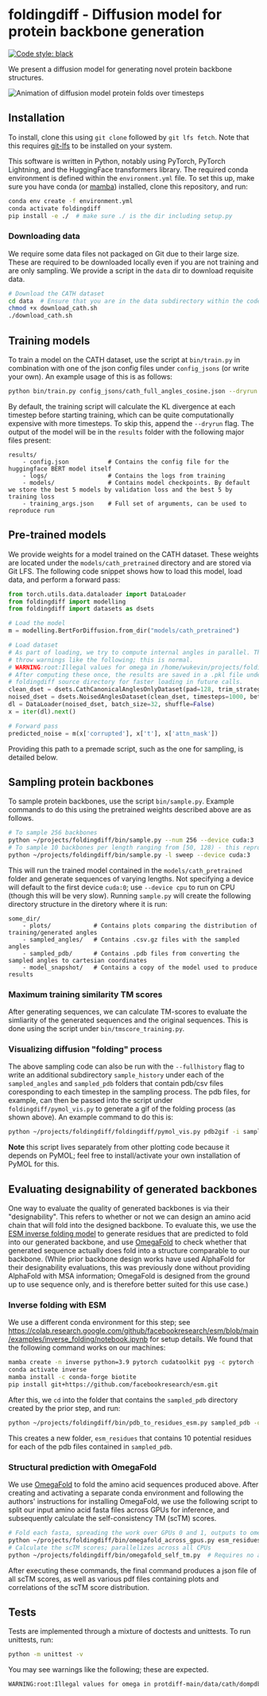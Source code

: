 # foldingdiff - Diffusion model for protein backbone generation

[![Code style: black](https://img.shields.io/badge/code%20style-black-000000.svg)](https://github.com/psf/black)

We present a diffusion model for generating novel protein backbone structures.

![Animation of diffusion model protein folds over timesteps](plots/generated_0.gif)

## Installation

To install, clone this using `git clone` followed by `git lfs fetch`. Note that this requires [git-lfs](https://git-lfs.github.com) to be installed on your system.

This software is written in Python, notably using PyTorch, PyTorch Lightning, and the HuggingFace
transformers library. The required conda environment is defined within the `environment.yml` file. To set this up, make sure you have conda (or [mamba](https://mamba.readthedocs.io/en/latest/index.html)) installed, clone this repository, and run:

```bash
conda env create -f environment.yml
conda activate foldingdiff
pip install -e ./  # make sure ./ is the dir including setup.py
```

### Downloading data

We require some data files not packaged on Git due to their large size. These are required to be downloaded locally even if you are not training and are only sampling. We provide a script in the `data` dir to download requisite data.

```bash
# Download the CATH dataset
cd data  # Ensure that you are in the data subdirectory within the codebase
chmod +x download_cath.sh
./download_cath.sh
```

## Training models

To train a model on the CATH dataset, use the script at `bin/train.py` in combination with one of the
json config files under `config_jsons` (or write your own). An example usage of this is as follows:

```bash
python bin/train.py config_jsons/cath_full_angles_cosine.json --dryrun
```

By default, the training script will calculate the KL divergence at each timestep before starting training, which can be quite computationally expensive with more timesteps. To skip this, append the `--dryrun` flag. The output of the model will be in the `results` folder with the following major files present:

```
results/
    - config.json           # Contains the config file for the huggingface BERT model itself
    - logs/                 # Contains the logs from training
    - models/               # Contains model checkpoints. By default we store the best 5 models by validation loss and the best 5 by training loss
    - training_args.json    # Full set of arguments, can be used to reproduce run
```

## Pre-trained models

We provide weights for a model trained on the CATH dataset. These weights are located under the `models/cath_pretrained` directory and are stored via Git LFS. The following code snippet shows how to load this model, load data, and perform a forward pass:

```python
from torch.utils.data.dataloader import DataLoader
from foldingdiff import modelling
from foldingdiff import datasets as dsets

# Load the model
m = modelling.BertForDiffusion.from_dir("models/cath_pretrained")

# Load dataset
# As part of loading, we try to compute internal angles in parallel. This may
# throw warnings like the following; this is normal.
# WARNING:root:Illegal values for omega in /home/wukevin/projects/foldingdiff-main/data/cath/dompdb/2ebqA00 -- skipping
# After computing these once, the results are saved in a .pkl file under the
# foldingdiff source directory for faster loading in future calls.
clean_dset = dsets.CathCanonicalAnglesOnlyDataset(pad=128, trim_strategy='randomcrop')
noised_dset = dsets.NoisedAnglesDataset(clean_dset, timesteps=1000, beta_schedule='cosine')
dl = DataLoader(noised_dset, batch_size=32, shuffle=False)
x = iter(dl).next()

# Forward pass
predicted_noise = m(x['corrupted'], x['t'], x['attn_mask'])
```

Providing this path to a premade script, such as the one for sampling, is detailed below.

## Sampling protein backbones

To sample protein backbones, use the script `bin/sample.py`. Example commands to do this using the pretrained weights described above are as follows.

```bash
# To sample 256 backbones
python ~/projects/foldingdiff/bin/sample.py --num 256 --device cuda:3
# To sample 10 backbones per length ranging from [50, 128) - this reproduces results in our manuscript
python ~/projects/foldingdiff/bin/sample.py -l sweep --device cuda:3
```

This will run the trained model contained in the `models/cath_pretrained` folder and generate sequences of varying lengths. Not specifying a device will default to the first device `cuda:0`; use `--device cpu` to run on CPU (though this will be very slow). Running `sample.py` will create the following directory structure in the diretory where it is run:

```
some_dir/
    - plots/            # Contains plots comparing the distribution of training/generated angles
    - sampled_angles/   # Contains .csv.gz files with the sampled angles
    - sampled_pdb/      # Contains .pdb files from converting the sampled angles to cartesian coordinates
    - model_snapshot/   # Contains a copy of the model used to produce results
```

### Maximum training similarity TM scores

After generating sequences, we can calculate TM-scores to evaluate the simliarity of the generated sequences and the original sequences. This is done using the script under `bin/tmscore_training.py`.

### Visualizing diffusion "folding" process

The above sampling code can also be run with the ``--fullhistory`` flag to write an additional subdirectory `sample_history` under each of the `sampled_angles` and `sampled_pdb` folders that contain pdb/csv files coresponding to each timestep in the sampling process. The pdb files, for example, can then be passed into the script under `foldingdiff/pymol_vis.py` to generate a gif of the folding process (as shown above). An example command to do this is:

```bash
python ~/projects/foldingdiff/foldingdiff/pymol_vis.py pdb2gif -i sampled_pdb/sample_history/generated_0/*.pdb -o generated_0.gif
```

**Note** this script lives separately from other plotting code because it depends on PyMOL; feel free to install/activate your own installation of PyMOL for this.

## Evaluating designability of generated backbones

One way to evaluate the quality of generated backbones is via their "designability". This refers to whether or not we can design an amino acid chain that will fold into the designed backbone. To evaluate this, we use the [ESM inverse folding model](https://github.com/facebookresearch/esm) to generate residues that are predicted to fold into our generated backbone, and use [OmegaFold](https://github.com/HeliXonProtein/OmegaFold) to check whether that generated sequence actually does fold into a structure comparable to our backbone. (While prior backbone design works have used AlphaFold for their designability evaluations, this was previously done without providing AlphaFold with MSA information; OmegaFold is designed from the ground up to use sequence only, and is therefore better suited for this use case.)

### Inverse folding with ESM

We use a different conda environment for this step; see <https://colab.research.google.com/github/facebookresearch/esm/blob/main/examples/inverse_folding/notebook.ipynb> for setup details. We found that the following command works on our machines:

```bash
mamba create -n inverse python=3.9 pytorch cudatoolkit pyg -c pytorch -c conda-forge -c pyg
conda activate inverse
mamba install -c conda-forge biotite
pip install git+https://github.com/facebookresearch/esm.git
```

After this, we `cd` into the folder that contains the `sampled_pdb` directory created by the prior step, and run:

```bash
python ~/projects/foldingdiff/bin/pdb_to_residues_esm.py sampled_pdb -o esm_residues
```

This creates a new folder, `esm_residues` that contains 10 potential residues for each of the pdb files contained in `sampled_pdb`.

### Structural prediction with OmegaFold

We use [OmegaFold](https://github.com/HeliXonProtein/OmegaFold) to fold the amino acid sequences produced above. After creating and activating a separate conda environment and following the authors' instructions for installing OmegaFold, we use the following script to split our input amino acid fasta files across GPUs for inference, and subsequently calculate the self-consistency TM (scTM) scores.

```bash
# Fold each fasta, spreading the work over GPUs 0 and 1, outputs to omegafold_predictions folder
python ~/projects/foldingdiff/bin/omegafold_across_gpus.py esm_residues/*.fasta -g 0 1
# Calculate the scTM scores; parallelizes across all CPUs
python ~/projects/foldingdiff/bin/omegafold_self_tm.py  # Requires no arguments
```

After executing these commands, the final command produces a json file of all scTM scores, as well as various pdf files containing plots and correlations of the scTM score distribution.

## Tests

Tests are implemented through a mixture of doctests and unittests. To run unittests, run:

```bash
python -m unittest -v
```

You may see warnings like the following; these are expected.

```bash
WARNING:root:Illegal values for omega in protdiff-main/data/cath/dompdb/5a2qw00 -- skipping
```
